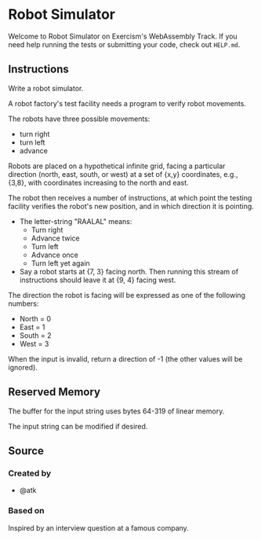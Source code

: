 # Robot Simulator

Welcome to Robot Simulator on Exercism's WebAssembly Track.
If you need help running the tests or submitting your code, check out `HELP.md`.

## Instructions

Write a robot simulator.

A robot factory's test facility needs a program to verify robot movements.

The robots have three possible movements:

- turn right
- turn left
- advance

Robots are placed on a hypothetical infinite grid, facing a particular direction (north, east, south, or west) at a set of {x,y} coordinates,
e.g., {3,8}, with coordinates increasing to the north and east.

The robot then receives a number of instructions, at which point the testing facility verifies the robot's new position, and in which direction it is pointing.

- The letter-string "RAALAL" means:
  - Turn right
  - Advance twice
  - Turn left
  - Advance once
  - Turn left yet again
- Say a robot starts at {7, 3} facing north.
  Then running this stream of instructions should leave it at {9, 4} facing west.

The direction the robot is facing will be expressed as one of the following numbers:

- North = 0
- East = 1
- South = 2
- West = 3

When the input is invalid, return a direction of -1 (the other values will be ignored).

## Reserved Memory

The buffer for the input string uses bytes 64-319 of linear memory.

The input string can be modified if desired.

## Source

### Created by

- @atk

### Based on

Inspired by an interview question at a famous company.
